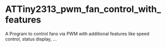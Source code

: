 # ATTiny2313_pwm_fan_control_with_features
A Program to control fans via PWM with additional features like speed control, status display, ...
